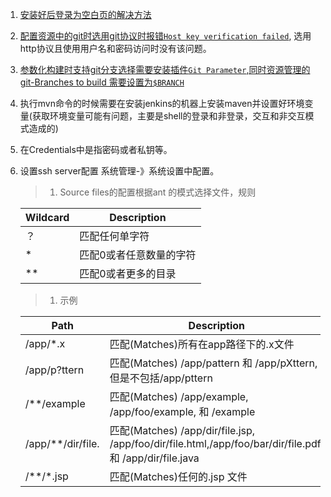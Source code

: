 1. [ 安装好后登录为空白页的解决方法](https://www.cnblogs.com/yangxia-test/p/4363566.html)   
1. [配置资源中的git时选用git协议时报错`Host key verification failed`](https://stackoverflow.com/questions/15174194/jenkins-host-key-verification-failed), 选用http协议且使用用户名和密码访问时没有该问题。  
1. [参数化构建时支持git分支选择需要安装插件`Git Parameter`,同时资源管理的git-Branches to build 需要设置为`$BRANCH`](https://blog.csdn.net/u012076316/article/details/52056107)  
1. 执行mvn命令的时候需要在安装jenkins的机器上安装maven并设置好环境变量(获取环境变量可能有问题，主要是shell的登录和非登录，交互和非交互模式造成的)  
1. 在Credentials中是指密码或者私钥等。   
1. 设置ssh server配置 系统管理-》系统设置中配置。  
    >1. Source files的配置根据ant 的模式选择文件，规则  
    
    
        
    Wildcard | Description
    ---- | ---
    ？ | 匹配任何单字符
    \* |  匹配0或者任意数量的字符
    \*\* |  匹配0或者更多的目录  
    
    >1. 示例  
    
    Path	| Description	
    ---- | ---
    /app/\*.x	|匹配(Matches)所有在app路径下的.x文件	 
    /app/p?ttern	|匹配(Matches) /app/pattern 和 /app/pXttern,但是不包括/app/pttern	 
    /\*\*/example	|匹配(Matches) /app/example, /app/foo/example, 和 /example	 
    /app/\*\*/dir/file.	|匹配(Matches) /app/dir/file.jsp, /app/foo/dir/file.html,/app/foo/bar/dir/file.pdf, 和 /app/dir/file.java	 
    /\*\*/\*.jsp	|匹配(Matches)任何的.jsp 文件	
    
    



